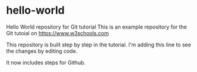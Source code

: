 # hello-world
Hello World repository for Git tutorial
This is an example repository for the Git tutoial on https://www.w3schools.com

This repository is built step by step in the tutorial.
I'm adding this line to see the changes by editing code.

It now includes steps for Github.

